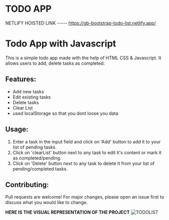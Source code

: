 #  **TODO APP**

NETLIFY HOISTED LINK ----- https://gb-bootstrap-todo-list.netlify.app/


# Todo App with Javascript
This is a simple todo app made with the help of HTML CSS & Javascript. It allows users to add, delete tasks as completed. 

## Features: 
* Add new tasks 
* Edit existing tasks 
* Delete tasks 
* Clear List 
* used localStorage so that you dont loose you data


 ## Usage:  
1. Enter a task in the input field and click on 'Add' button to add it to your list of pending tasks.  
2. Click on 'clearList' button next to any task to edit it's content or mark it as completed/pending.  
3. Click on 'Delete' button next to any task to delete it from your list of pending/completed tasks.  

 ## Contributing:  
Pull requests are welcome! For major changes, please open an issue first to discuss what you would like to change.

**HERE IS THE VISUAL REPRESENTATION OF THE PROJECT**
![TODOLIST](https://user-images.githubusercontent.com/78648366/216784193-ca8d89c4-d830-45c8-aab5-701c03d6aff2.gif)
